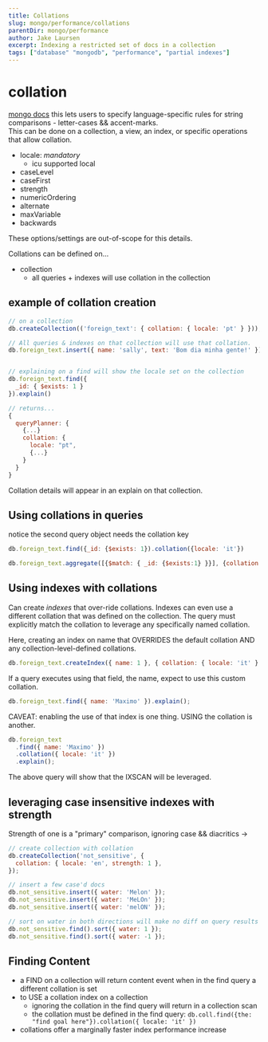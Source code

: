 ```yaml
---
title: Collations
slug: mongo/performance/collations
parentDir: mongo/performance
author: Jake Laursen
excerpt: Indexing a restricted set of docs in a collection
tags: ["database" "mongodb", "performance", "partial indexes"]
---
```


# collation

[mongo docs](https://docs.mongodb.com/manual/reference/collation/?jmp=university)
this lets users to specify language-specific rules for string comparisons - letter-cases && accent-marks.  
This can be done on a collection, a view, an index, or specific operations that allow collation.

- locale: _mandatory_
  - icu supported local
- caseLevel
- caseFirst
- strength
- numericOrdering
- alternate
- maxVariable
- backwards

These options/settings are out-of-scope for this details.

Collations can be defined on...

- collection
  - all queries + indexes will use collation in the collection

## example of collation creation

```js
// on a collection
db.createCollection(('foreign_text': { collation: { locale: 'pt' } }));

// All queries & indexes on that collection will use that collation.
db.foreign_text.insert({ name: 'sally', text: 'Bom dia minha gente!' });


// explaining on a find will show the locale set on the collection
db.foreign_text.find({
  _id: { $exists: 1 }
}).explain()

// returns...
{
  queryPlanner: {
    {...}
    collation: {
      locale: "pt",
      {...}
    }
  }
}
```

Collation details will appear in an explain on that collection.

## Using collations in queries

notice the second query object needs the collation key

```js
db.foreign_text.find({_id: {$exists: 1}).collation({locale: 'it'})

db.foreign_text.aggregate([{$match: { _id: {$exists:1} }}], {collation: {locale: 'es'}}).collation({locale: 'it'})
```

## Using indexes with collations

Can create _indexes_ that over-ride collations. Indexes can even use a different collation that was defined on the collection. The query must explicitly match the collation to leverage any specifically named collation.

Here, creating an index on name that OVERRIDES the default collation AND any collection-level-defined collations.

```js
db.foreign_text.createIndex({ name: 1 }, { collation: { locale: 'it' } });
```

If a query executes using that field, the name, expect to use this custom collation.

```js
db.foreign_text.find({ name: 'Maximo' }).explain();
```

CAVEAT: enabling the use of that index is one thing. USING the collation is another.

```js
db.foreign_text
  .find({ name: 'Maximo' })
  .collation({ locale: 'it' })
  .explain();
```

The above query will show that the IXSCAN will be leveraged.

## leveraging case insensitive indexes with strength

Strength of one is a "primary" comparison, ignoring case && diacritics ->

```js
// create collection with collation
db.createCollection('not_sensitive', {
  collation: { locale: 'en', strength: 1 },
});

// insert a few case'd docs
db.not_sensitive.insert({ water: 'Melon' });
db.not_sensitive.insert({ water: 'MeLOn' });
db.not_sensitive.insert({ water: 'melON' });

// sort on water in both directions will make no diff on query results
db.not_sensitive.find().sort({ water: 1 });
db.not_sensitive.find().sort({ water: -1 });
```

## Finding Content

- a FIND on a collection will return content event when in the find query a different collation is set
- to USE a collation index on a collection
  - ignoring the collation in the find query will return in a collection scan
  - the collation must be defined in the find query: `db.coll.find({the: "find goal here"}).collation({ locale: 'it' })`
- collations offer a marginally faster index performance increase
